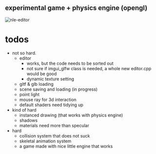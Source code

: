 ## experimental game + physics engine (opengl)
 ![nle-editor](resources/nle-editor.gif)

 # todos
  - not so hard.
    - editor
      - works, but the code needs to be sorted out
      - not sure if imgui_glfw class is needed, a whole new editor.cpp would be good
      - dynamic texture setting
    - gltf & glb loading
    - scene saving and loading (in progress)
    - point light
    - mouse ray for 3d interaction
    - default shaders need tidying up
  - kind of hard
    - instanced drawing (that works with physics engine)
    - shadows
    - materials need more than specular
  - hard
    - collision system that does not suck
    - skeletal animation system
    - a game made with nice little engine that works